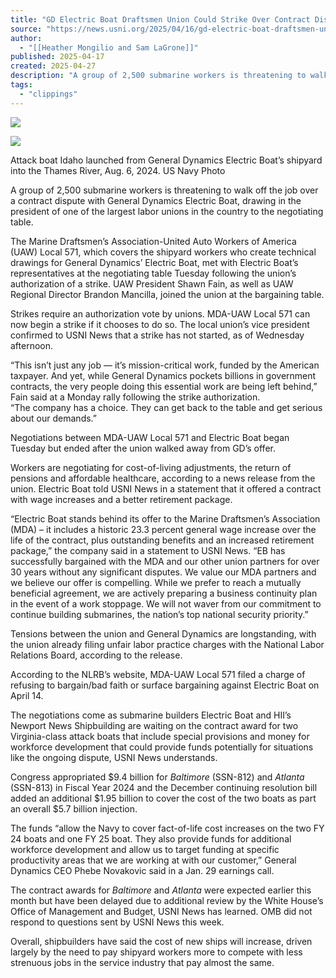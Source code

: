 ```yaml
---
title: "GD Electric Boat Draftsmen Union Could Strike Over Contract Dispute"
source: "https://news.usni.org/2025/04/16/gd-electric-boat-draftsmen-union-could-strike-over-contract-dispute"
author:
  - "[[Heather Mongilio and Sam LaGrone]]"
published: 2025-04-17
created: 2025-04-27
description: "A group of 2,500 submarine workers is threatening to walk off the job over a contract dispute with General Dynamics Electric Boat, drawing in the president of one of the largest labor unions in the country to the negotiating table. The Marine Draftsmen’s Association-United Auto Workers of America (UAW) Local 571, which covers the shipyard workers who create technical drawings for General Dynamics’ Electric Boat, met with Electric Boat’s representatives at the negotiating table Tuesday following the union’s authorization of a strike. UAW President Shawn Fain, as well as UAW Regional Director Brandon Mancilla, joined the union at the bargaining"
tags:
  - "clippings"
---
```

[![](https://news.usni.org/wp-content/uploads/2016/02/usni_logo.png)](https://news.usni.org/)

![](https://news.usni.org/wp-content/uploads/2024/08/240806-N-N2201-001-scaled.jpeg)

Attack boat Idaho launched from General Dynamics Electric Boat’s shipyard into the Thames River, Aug. 6, 2024. US Navy Photo

A group of 2,500 submarine workers is threatening to walk off the job over a contract dispute with General Dynamics Electric Boat, drawing in the president of one of the largest labor unions in the country to the negotiating table.

The Marine Draftsmen’s Association-United Auto Workers of America (UAW) Local 571, which covers the shipyard workers who create technical drawings for General Dynamics’ Electric Boat, met with Electric Boat’s representatives at the negotiating table Tuesday following the union’s authorization of a strike. UAW President Shawn Fain, as well as UAW Regional Director Brandon Mancilla, joined the union at the bargaining table.

Strikes require an authorization vote by unions. MDA-UAW Local 571 can now begin a strike if it chooses to do so. The local union’s vice president confirmed to USNI News that a strike has not started, as of Wednesday afternoon.

“This isn’t just any job — it’s mission-critical work, funded by the American taxpayer. And yet, while General Dynamics pockets billions in government contracts, the very people doing this essential work are being left behind,” Fain said at a Monday rally following the strike authorization.  
“The company has a choice. They can get back to the table and get serious about our demands.”

Negotiations between MDA-UAW Local 571 and Electric Boat began Tuesday but ended after the union walked away from GD’s offer.

Workers are negotiating for cost-of-living adjustments, the return of pensions and affordable healthcare, according to a news release from the union. Electric Boat told USNI News in a statement that it offered a contract with wage increases and a better retirement package.

“Electric Boat stands behind its offer to the Marine Draftsmen’s Association (MDA) – it includes a historic 23.3 percent general wage increase over the life of the contract, plus outstanding benefits and an increased retirement package,” the company said in a statement to USNI News. “EB has successfully bargained with the MDA and our other union partners for over 30 years without any significant disputes. We value our MDA partners and we believe our offer is compelling. While we prefer to reach a mutually beneficial agreement, we are actively preparing a business continuity plan in the event of a work stoppage. We will not waver from our commitment to continue building submarines, the nation’s top national security priority.”

Tensions between the union and General Dynamics are longstanding, with the union already filing unfair labor practice charges with the National Labor Relations Board, according to the release.

According to the NLRB’s website, MDA-UAW Local 571 filed a charge of refusing to bargain/bad faith or surface bargaining against Electric Boat on April 14.

The negotiations come as submarine builders Electric Boat and HII’s Newport News Shipbuilding are waiting on the contract award for two Virginia-class attack boats that include special provisions and money for workforce development that could provide funds potentially for situations like the ongoing dispute, USNI News understands.

Congress appropriated $9.4 billion for *Baltimore* (SSN-812) and *Atlanta* (SSN-813) in Fiscal Year 2024 and the December continuing resolution bill added an additional $1.95 billion to cover the cost of the two boats as part an overall $5.7 billion injection.

The funds “allow the Navy to cover fact-of-life cost increases on the two FY 24 boats and one FY 25 boat. They also provide funds for additional workforce development and allow us to target funding at specific productivity areas that we are working at with our customer,” General Dynamics CEO Phebe Novakovic said in a Jan. 29 earnings call.

The contract awards for *Baltimore* and *Atlanta* were expected earlier this month but have been delayed due to additional review by the White House’s Office of Management and Budget, USNI News has learned. OMB did not respond to questions sent by USNI News this week.

Overall, shipbuilders have said the cost of new ships will increase, driven largely by the need to pay shipyard workers more to compete with less strenuous jobs in the service industry that pay almost the same.